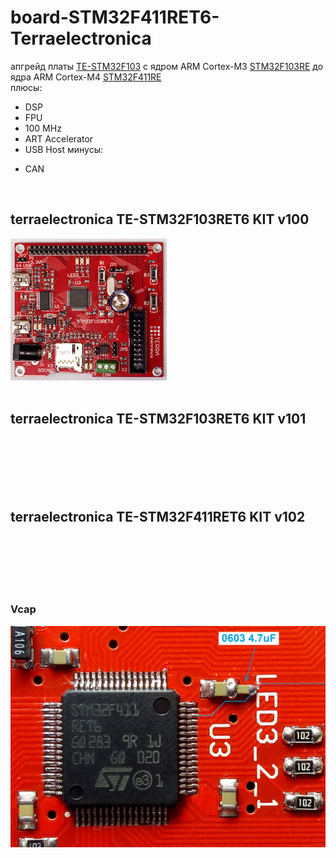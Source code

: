 # board-STM32F411RET6-Terraelectronica
апгрейд платы <a href="https://www.terraelectronica.ru/news/663">TE-STM32F103</a> с ядром ARM Cortex-M3 <a href="https://www.st.com/content/st_com/en/products/microcontrollers-microprocessors/stm32-32-bit-arm-cortex-mcus/stm32-mainstream-mcus/stm32f1-series/stm32f103/stm32f103re.html">STM32F103RE</a> до ядра ARM Cortex-M4 <a href="https://www.st.com/content/st_com/en/products/microcontrollers-microprocessors/stm32-32-bit-arm-cortex-mcus/stm32-high-performance-mcus/stm32f4-series/stm32f411/stm32f411re.html">STM32F411RE</a>
<br>
плюсы:<br>
+ DSP<br>
+ FPU<br>
+ 100 MHz<br>
+ ART Accelerator<br>
+ USB Host
минусы:<br>
- CAN<br>
<br>
<h2>terraelectronica TE-STM32F103RET6 KIT v100</h2>
<img src="https://github.com/RusikOk/board-STM32F411RET6-Terraelectronica/blob/main/5_%D1%84%D0%BE%D1%82%D0%BE/terraelectronica%20TE-STM32F103RET6%20KIT%20v100%20top.jpg" alt=""> <br>
<br>
<h2>terraelectronica TE-STM32F103RET6 KIT v101</h2>
<img src="https://github.com/RusikOk/board-STM32F411RET6-Terraelectronica/blob/main/5_%D1%84%D0%BE%D1%82%D0%BE/terraelectronica%20TE-STM32F103RET6%20KIT%20v101%20top.jpg" alt=""> <br><br>
<img src="https://github.com/RusikOk/board-STM32F411RET6-Terraelectronica/blob/main/5_%D1%84%D0%BE%D1%82%D0%BE/terraelectronica%20TE-STM32F103RET6%20KIT%20v101%20bottom.jpg" alt=""> <br><br>
<br>
<h2>terraelectronica TE-STM32F411RET6 KIT v102</h2>
<img src="https://github.com/RusikOk/board-STM32F411RET6-Terraelectronica/blob/main/5_%D1%84%D0%BE%D1%82%D0%BE/terraelectronica%20TE-STM32F411RET6%20KIT%20v102%20top.jpg" alt=""> <br><br>
<img src="https://github.com/RusikOk/board-STM32F411RET6-Terraelectronica/blob/main/5_%D1%84%D0%BE%D1%82%D0%BE/terraelectronica%20TE-STM32F411RET6%20KIT%20v102%20bottom.jpg" alt=""> <br><br>
<br>
<h3>Vcap</h3>
<img src="https://github.com/RusikOk/board-STM32F411RET6-Terraelectronica/blob/main/3_%D1%81%D1%85%D0%B5%D0%BC%D1%8B/terraelectronica%20TE-STM32F411RET6%20KIT%20v102%20Vcap.jpg" alt=""> <br><br>
